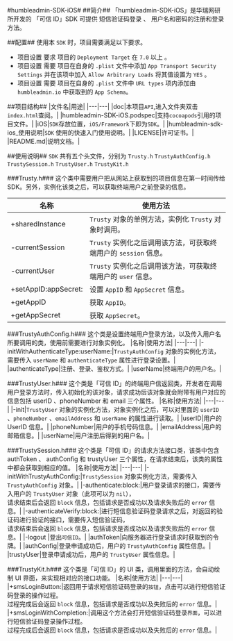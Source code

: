 #humbleadmin-SDK-iOS#
##简介##
	「humbleadmin-SDK-iOS」是华瑞网研所开发的 「可信 ID」SDK
	可提供 短信验证码登录 、 用户名和密码的注册和登录方法。
	
##配置##
使用本 `SDK` 时，项目需要满足以下要求。</br>
* 项目设置 要求 项目的 `Deployment Target` 在 `7.0` 以上 。</br>
* 项目设置 需要 项目在自身的 `.plist` 文件中添加 `App Transport Security Settings` 并在该项中加入 `Allow Arbitrary Loads` 将其值设置为 `YES` 。
* 项目设置 需要 项目在自身的 `.plist` 文件中 `URL types` 项内添加由 `humbleadmin.io` 中获取到的 `App Schema`。
	
##项目结构##
|文件名|用途|
|---|---|
|doc|本项目`API`,进入文件夹双击`index.html`查阅。|
|humbleadmin-SDK-iOS.podspec|支持`cocoapods`引用的项目文件。|
|iOS|`SDK`存放位置，`iOS/Framework`下即为`SDK`。|
|humbleadmin-sdk-ios_使用说明|`SDK` 使用的快速入门使用说明。|
|LICENSE|许可证书。|
|README.md|说明文档。|

##使用说明##
`SDK` 共有五个头文件，分别为 `Trusty.h` `TrustyAuthConfig.h` `TrustySession.h` `TrustyUser.h` `TrustyKit.h`</br>

###Trusty.h###
	这个类中需要用户把从网站上获取到的项目信息在第一时间传给SDK。另外，实例化该类之后，可以获取终端用户之前登录的信息。
	
|名称|使用方法|
|---|---|
|+sharedInstance|`Trusty` 对象的单例方法，实例化 `Trusty` 对象时调用。|
|-currentSession|`Trusty` 实例化之后调用该方法，可获取终端用户的 `session` 信息。|
|-currentUser|`Trusty` 实例化之后调用该方法，可获取终端用户的 `user` 信息。|
|+setAppID:appSecret:|	设置 `AppID` 和 `AppSecret` 信息。|
|+getAppID	|获取 `AppID`。|
|+getAppSecret|获取 `AppSecret`。|

###TrustyAuthConfig.h###
	这个类是设置终端用户登录方法，以及传入用户名所要调用的类，使用前需要进行对象实例化。
|名称|使用方法|
|---|---|
|-initWithAuthenticateType:userName:|`TrustyAuthConfig` 对象的实例化方法，需要传入 `userName` 和 `authenticateType` 属性进行登录设置。|
|authenticateType|注册、登录、鉴权方式。|
|userName|终端用户的用户名。|

###TrustyUser.h###
	这个类是「可信 ID」的终端用户信返回类，开发者在调用用户登录方法时，传入初始化的该对象，请求成功后该对象就会附带有用户对应的信息包括 userID 、phoneNumber 和 email 三个属性。
|名称|使用方法|
|---|---|
|-init|`TrustyUser` 对象的实例化方法，对象实例化之后，可以对里面的 `userID` 、`phoneNumber` 、`emailAddress` 和 `userName` 的属性进行读取。|
|userID|用户的 UserID 信息。|
|phoneNumber|用户的手机号码信息。|
|emailAddress|用户的邮箱信息。|
|userName|用户注册后得到的用户名。|

###TrustySession.h###
	这个类是「可信 ID」的请求方法接口类，该类中包含 authToken 、 authConfig 和 trustyUser 三个属性，在请求结束后，该类的属性中都会获取到相应的值。
|名称|使用方法|
|---|---|
|-initWithTrustyAuthConfig:|`TrustySession` 对象实例化方法，需要传入 `TrustyAuthConfig` 对象。|
|-authenticate:block:|用户登录请求的接口，需要传入用户的 `TrustyUser` 对象（此项可以为 `nil`），</br>请求结束后会返回 `block` 信息，包括请求是否成功以及请求失败后的 `error` 信息。|
|-authenticateVerify:block:|进行短信息验证码登录请求之后，对返回的验证码进行验证的接口，需要传入短信验证码，</br>请求结束后会返回 `block` 信息，包括请求是否成功以及请求失败后的 `error` 信息。|
|-logout |登出`可信ID`。|
|authToken|向服务器进行登录请求时获取到的令牌。|
|authConfig|登录申请成功后，用户的 `TrustyAuthConfig` 属性信息。|
|trustyUser|登录申请成功后，用户的 `TrustyUser` 属性信息。|

###TrustyKit.h###
	这个类是「可信 ID」的 UI 类，调用里面的方法，会自动绘制 UI 界面，来实现相对应的接口功能。
|名称|使用方法|
|---|---|
|+smsLoginButton:|返回用于请求短信验证码登录的`按钮`，点击可以进行短信验证码登录的操作过程。</br>过程完成后会返回 `block` 信息，包括请求是否成功以及失败后的 `error` 信息。|
|+smsLoginWithCompletion:|调用这个方法会打开短信验证码登录`界面`，可以进行短信验证码登录操作过程。</br>过程完成后会返回 `block` 信息，包括请求是否成功以及失败后的 `error` 信息。|

 


 